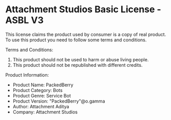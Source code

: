 # Attachment Studios Basic License - ASBL V3

This license claims the product used by consumer is a copy of real product.
To use this product you need to follow some terms and conditions.

Terms and Conditions:

1. This product should not be used to harm or abuse living people.
2. This product should not be republished with different credits.

Product Information:

- Product Name: PackedBerry
- Product Category: Bots
- Product Genre: Service Bot
- Product Version: "PackedBerry"@o.gamma
- Author: Attachment Aditya
- Company: Attachment Studios
